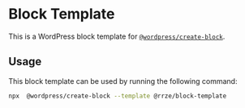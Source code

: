 # Block Template

This is a WordPress block template for [`@wordpress/create-block`](https://www.npmjs.com/package/@wordpress/create-block).

## Usage

This block template can be used by running the following command:

```bash
npx  @wordpress/create-block --template @rrze/block-template
```
